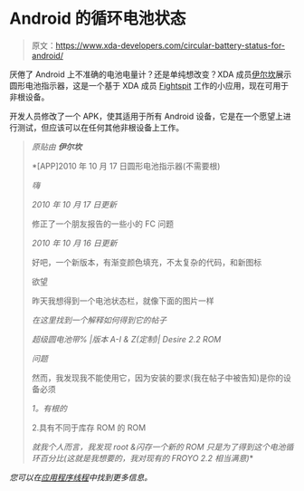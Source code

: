 # Android 的循环电池状态

> 原文：<https://www.xda-developers.com/circular-battery-status-for-android/>

厌倦了 Android 上不准确的电池电量计？还是单纯想改变？XDA 成员[伊尔坎](http://forum.xda-developers.com/member.php?u=2176816)展示圆形电池指示器，这是一个基于 XDA 成员 [Fightspit](http://forum.xda-developers.com/showthread.php?t=724778) 工作的小应用，现在可用于非根设备。

开发人员修改了一个 APK，使其适用于所有 Android 设备，它是在一个愿望上进行测试，但应该可以在任何其他非根设备上工作。

> *原贴由* ***伊尔坎***
> 
>  *[APP]2010 年 10 月 17 日圆形电池指示器(不需要根)
> 
> *嗨*
> 
> *2010 年 10 月 17 日更新*
> 
> 修正了一个朋友报告的一些小的 FC 问题
> 
> *2010 年 10 月 16 日更新*
> 
> 好吧，一个新版本，有渐变颜色填充，不太复杂的代码，和新图标
> 
> 欲望
> 
> 昨天我想得到一个电池状态栏，就像下面的图片一样
> 
> *在这里找到一个解释如何得到它的帖子*
> 
> *超级圆电池带% |版本 A-I & Z(定制)| Desire 2.2 ROM*
> 
> *问题*
> 
> 然而，我发现我不能使用它，因为安装的要求(我在帖子中被告知)是你的设备必须
> 
> *1。有根的*
> 
> 2.具有不同于库存 ROM 的 ROM
> 
> *就我个人而言，我发现 root &闪存一个新的 ROM 只是为了得到这个电池循环百分比(这就是我想要的，我对现有的 FROYO 2.2 相当满意)**

 *您可以在[应用程序线程](http://forum.xda-developers.com/showthread.php?p=8639993#post8639993)中找到更多信息。*